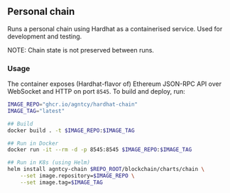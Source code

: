## Personal chain

Runs a personal chain using Hardhat as a containerised service.
Used for development and testing.

NOTE: Chain state is not preserved between runs.

### Usage

The container exposes (Hardhat-flavor of) Ethereum JSON-RPC API over WebSocket and HTTP on port `8545`.
To build and deploy, run:

```bash
IMAGE_REPO="ghcr.io/agntcy/hardhat-chain"
IMAGE_TAG="latest"

## Build
docker build . -t $IMAGE_REPO:$IMAGE_TAG

## Run in Docker
docker run -it --rm -d -p 8545:8545 $IMAGE_REPO:$IMAGE_TAG

## Run in K8s (using Helm)
helm install agntcy-chain $REPO_ROOT/blockchain/charts/chain \
    --set image.repository=$IMAGE_REPO \
    --set image.tag=$IMAGE_TAG
```
